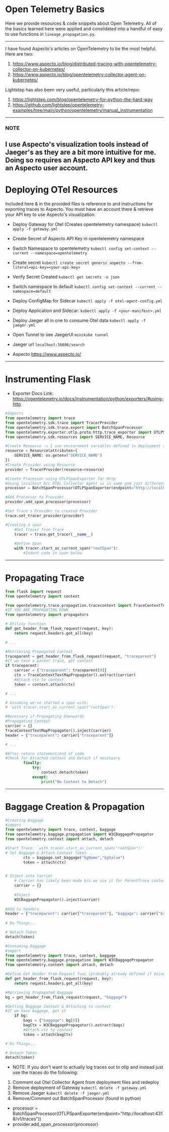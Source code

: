 # Open Telemetry Basics
Here we provide resources & code snippets about Open Telemetry. All of the basics learned here were applied and consildated into a handful of easy to use functions in `lineage_propagation.py`.

---
I have found Aspecto's articles on OpenTelemetry to be the most helpful. Here are two:

1. https://www.aspecto.io/blog/distributed-tracing-with-opentelemetry-collector-on-kubernetes/
2. https://www.aspecto.io/blog/opentelemetry-collector-agent-on-kubernetes/

Lightstep has also been very useful, particularly this article/repo:
1. https://lightstep.com/blog/opentelemetry-for-python-the-hard-way
2. https://github.com/lightstep/opentelemetry-examples/tree/main/python/opentelemetry/manual_instrumentation

---
### NOTE
I use Aspecto's visualization tools instead of Jaeger's as they are a bit more intuitive for me. Doing so requires an Aspecto API key and thus an Aspecto user account.
---

# Deploying OTel Resources
Included here & in the provided files is reference to and instructions for exporting traces to Aspecto. You must have an account there & retrieve your API key to use Aspecto's visualization.

* Deploy Gateway for Otel (Creates opentelemetry namespace)
`kubectl apply -f gateway.yml`

* Create Secret of Aspecto API Key in opentelemetry namespace
- Switch Namespace to opentelemetry
`kubectl config set-context --current --namespace=opentelemetry`

* Create secret
`kubectl create secret generic aspecto --from-literal=api-key=<your-api-key>`
    
* Verify Secret Created
`kubectl get secrets -o json`
    
* Switch namespace to default
`kubectl config set-context --current --namespace=default`
    
* Deploy ConfigMap for Sidecar
`kubectl apply -f otel-agent-config.yml`

* Deploy Application and Sidecar: 
`kubectl apply -f <your-manifest>.yml`

* Deploy Jaeger all in one to consume Otel data
`kubectl apply -f jaeger.yml`

* Open Tunnel to see JaegerUI
`minikube tunnel`

* Jaeger url
`localhost:16686/search`

* Aspecto
https://www.aspecto.io/	

---
# Instrumenting Flask 
* Exporter Docs Link: https://opentelemetry.io/docs/instrumentation/python/exporters/#using-http

``` python
#Imports
from opentelemetry import trace
from opentelemetry.sdk.trace import TracerProvider
from opentelemetry.sdk.trace.export import BatchSpanProcessor
from opentelemetry.exporter.otlp.proto.http.trace_exporter import OTLPSpanExporter
from opentelemetry.sdk.resources import SERVICE_NAME, Resource

#Create Resource -> I use enviornment variables defined in deployment to get the SERVICE_NAME
resource = Resource(attributes={
    SERVICE_NAME: os.getenv("SERVICE_NAME")
})
#Create Provider using Resource
provider = TracerProvider(resource=resource)

#Create Processor using OTLPSpanExporter for Http
#Using localhost b/c OTEL Collector Agent is in same pod just different container
processor = BatchSpanProcessor(OTLPSpanExporter(endpoint="http://localhost:4318/v1/traces"))

#Add Processor to Provider
provider.add_span_processor(processor)

#Set Trace's Provider to created Provider
trace.set_tracer_provider(provider)

#Creating a span
	#Get Tracer from Trace
	tracer = trace.get_tracer(__name__)
	
	#Define Span
	with tracer.start_as_current_span("rootSpan"):
		#Indent code in span below
```

---
# Propagating Trace
``` python
from flask import request
from opentelemetry import context

from opentelemetry.trace.propagation.tracecontext import TraceContextTextMapPropagator
#IF YOU ARE PROPAGATING DOWN
from opentelemetry import propagators

# Utility function
def get_header_from_flask_request(request, key):
    return request.headers.get_all(key)

# ...

#Retrieving Propogated Context
traceparent = get_header_from_flask_request(request, "traceparent")
#If we have a parent trace, get context
if traceparent:
    carrier = {"traceparent": traceparent[0]}  
    ctx = TraceContextTextMapPropagator().extract(carrier)
    #Attach ctx to context
    token = context.attach(ctx)

# ...

# Assuming we've started a span with: 
# `with tracer.start_as_current_span("rootSpan"):`

#Necessary if Propagating Downwards
#Propogating Context
carrier = {}
TraceContextTextMapPropagator().inject(carrier)
header = {"traceparent": carrier["traceparent"]}

# ...

#After return statement/end of code
#Check for Attached Context and Detach if necessary            
        finally:
            try:
                context.detach(token)
            except:
                print("No Context to Detach")
```

---
# Baggage Creation & Propagation

``` python
#Creating Baggage
#import
from opentelemetry import trace, context, baggage
from opentelemetry.baggage.propagation import W3CBaggagePropagator
from opentelemetry.context import attach, detach

#Start Trace: `with tracer.start_as_current_span("rootSpan"):`
# Set Baggage & Attach Context Token
        ctx = baggage.set_baggage("bgName","bgValue")
        token = attach(ctx)

    
# Inject into Carrier
    # Carrier has likely been made b/c we use it for ParentTrace context BUT in case it hasn't include:
    carrier = {}
    
    #Inject
    W3CBaggagePropagator().inject(carrier)
    
#Add to headers
header = {"traceparent": carrier["traceparent"], "baggage": carrier["baggage"]}
    
# Do Things...

# Detach Token
detach(token)
```

``` python
#Consuming Baggage
#import
from opentelemetry import trace, context, baggage
from opentelemetry.baggage.propagation import W3CBaggagePropagator
from opentelemetry.context import attach, detach

#Define Get Header from Request func (probably already defined if doing parent tracing)
def get_header_from_flask_request(request, key):
    return request.headers.get_all(key)

#Retrieving Propagated Baggage
bg = get_header_from_flask_request(request, "baggage")

#Getting Baggage Context & Attaching to context
#If we have baggage, get it
    if bg:
        bags = {"baggage": bg[0]} 
        bagCtx = W3CBaggagePropagator().extract(bags)
        #Attach ctx to context
        token = attach(bagCtx)

# Do Things...

# Detach Token
detach(token)
```

* NOTE: If you don't want to actually log traces out to otlp and instead just use the traces do the following:
1. Comment out Otel Collector Agent from deployment files and redeploy
2. Remove deployment of Gateway
`kubectl delete -f gateway.yml`
3. Remove Jaeger
`kubectl delete -f jaeger.yml`
4. Remove/Comment out BatchSpanProcessor (found in python)
- processor = BatchSpanProcessor(OTLPSpanExporter(endpoint="http://localhost:4318/v1/traces"))
- provider.add_span_processor(processor)
